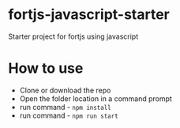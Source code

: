 # fortjs-javascript-starter
Starter project for fortjs using javascript

# How to use

*  Clone or download the repo
*  Open the folder location in a command prompt
*  run command - `npm install`
*  run command - `npm run start`